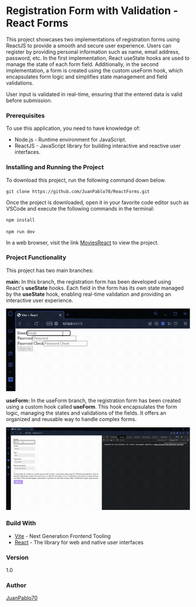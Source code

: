 # Registration Form with Validation - React Forms

This project showcases two implementations of registration forms using ReactJS to provide a smooth and secure user experience. Users can register by providing personal information such as name, email address, password, etc. In the first implementation, React useState hooks are used to manage the state of each form field. Additionally, in the second implementation, a form is created using the custom useForm hook, which encapsulates form logic and simplifies state management and field validations. 

User input is validated in real-time, ensuring that the entered data is valid before submission.

### Prerequisites

To use this application, you need to have knowledge of:

+ Node.js - Runtime environment for JavaScript.
+ ReactJS - JavaScript library for building interactive and reactive user interfaces.

### Installing and Running the Project

To download this project, run the following command down below.

```
git clone https://github.com/JuanPablo70/ReactForms.git
```

Once the project is downloaded, open it in your favorite code editor such as VSCode and execute the following commands in the terminal:

```
npm install

npm run dev
```

In a web browser, visit the link [MoviesReact](http://127.0.0.1:5173/) to view the project.

### Project Functionality

This project has two main branches:

**main:** In this branch, the registration form has been developed using React's **useState** hooks. Each field in the form has its own state managed by the **useState** hook, enabling real-time validation and providing an interactive user experience.

![useStateForm](img/useStateForm.gif)

**useForm:** In the useForm branch, the registration form has been created using a custom hook called **useForm**. This hook encapsulates the form logic, managing the states and validations of the fields. It offers an organized and reusable way to handle complex forms.

![useForm](img/useForm.gif)

### Build With

+ [Vite](https://vitejs.dev) - Next Generation Frontend Tooling
+ [React](https://es.react.dev) - The library for web and native user interfaces

### Version

1.0

### Author

[JuanPablo70](https://github.com/JuanPablo70)